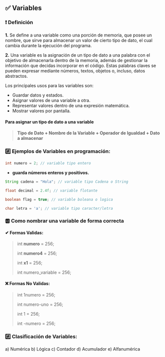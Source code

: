 ## ✅ Variables

### ❗ Definición

 **1.** Se define a una variable como una porción de memoria, que posee un nombre,
que sirve para almacenar un valor de cierto tipo de dato, el cual cambia durante la ejecución del programa.

 **2.** Una variable es la asignación de un tipo de dato a una palabra con el objetivo de almacenarla dentro de la memoria, además de gestionar la información que decidas incorporar en el código. Estas palabras claves se pueden expresar mediante números, textos, objetos o, incluso, datos abstractos.

Los principales usos para las variables son:

 + Guardar datos y estados.
 + Asignar valores de una variable a otra.
 + Representar valores dentro de una expresión matemática.
 + Mostrar valores por pantalla.

#### Para asignar un tipo de dato a una variable
> **Tipo de Dato + Nombre de la Variable + Operador de Igualdad + Dato a almacenar**

### #️⃣ Ejemplos de Variables en programación:


```java
int numero = 2; // variable tipo entero
```
 + **guarda números enteros y positivos.**

```java
String cadena = "Hola"; // variable tipo Cadena o String
```

```java
float decimal = 2.4f; // variable flotante 
```

```java
boolean flag = true; // variable boleana o logica
```

```java
char letra = 'a'; // variable tipo caracter/letra
```

### 🆎 Como nombrar una variable de forma correcta

#### ✔ Formas Validas:

> int **numero** = 256;
> 
> int **numero4** = 256;
> 
> int **x1** = 256; 
> 
> int numero_variable = 256;

#### ❌ Formas No Validas:

> int 1numero = 256;
> 
> int numero-uno = 256;
> 
> int 1 = 256; 
> 
> int -numero = 256;
> 

### #️⃣ Clasificación de Variables:

a) Numérica
b) Lógica
c) Contador
d) Acumulador
e) Alfanumérica

